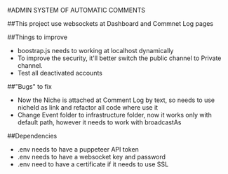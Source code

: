 #ADMIN SYSTEM OF AUTOMATIC COMMENTS

##This project use websockets at Dashboard and Commnet Log pages

##Things to improve
- boostrap.js needs to working at localhost dynamically
- To improve the security, it'll better switch the public channel to Private channel.
- Test all deactivated accounts

##"Bugs" to fix
- Now the Niche is attached at Comment Log by text, so needs to use nicheId as link and refactor all code where use it
- Change Event folder to infrastructure folder, now it works only with default path, however it needs to work with broadcastAs

##Dependencies
- .env needs to have a puppeteer API token
- .env needs to have a websocket key and password
- .env need to have a certificate if it needs to use SSL
